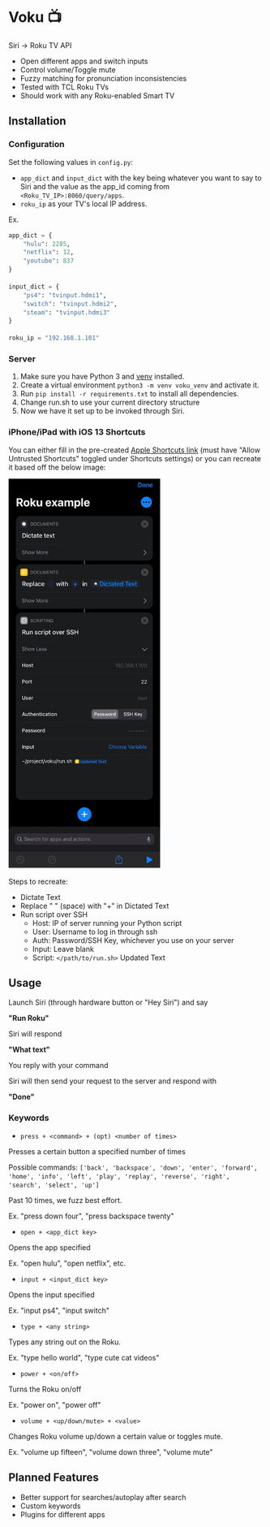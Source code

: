 # Voku :tv:

Siri → Roku TV API

- Open different apps and switch inputs
- Control volume/Toggle mute
- Fuzzy matching for pronunciation inconsistencies
- Tested with TCL Roku TVs
- Should work with any Roku-enabled Smart TV



## Installation

### Configuration

Set the following values in ```config.py```:

- ```app_dict``` and ```input_dict``` with the key being whatever you want to say to Siri and the value as the app_id coming from ```<Roku_TV_IP>:8060/query/apps```.
- ```roku_ip``` as your TV's local IP address.

Ex. 

```python
app_dict = {
	"hulu": 2285,
	"netflix": 12,
	"youtube": 837
}

input_dict = {
    "ps4": "tvinput.hdmi1",
    "switch": "tvinput.hdmi2",
    "steam": "tvinput.hdmi3"
}

roku_ip = "192.168.1.101"
```

### Server

1. Make sure you have Python 3 and [venv](https://docs.python.org/3/library/venv.html) installed.
2. Create a virtual environment ```python3 -m venv voku_venv``` and activate it.
3. Run ```pip install -r requirements.txt``` to install all dependencies.
4. Change run.sh to use your current directory structure
5. Now we have it set up to be invoked through Siri.



### iPhone/iPad with iOS 13 Shortcuts

You can either fill in the pre-created [Apple Shortcuts link](https://www.icloud.com/shortcuts/8e8b7434df804b62a44176ffdf2b380d) (must have "Allow Untrusted Shortcuts" toggled under Shortcuts settings) or you can recreate it based off the below image:

<img src="https://raw.githubusercontent.com/phosphotungstic/voku/main/shortcut.png" width="300px">

Steps to recreate:

- Dictate Text
- Replace " " (space) with "+" in Dictated Text
- Run script over SSH
  - Host: IP of server running your Python script
  - User: Username to log in through ssh
  - Auth: Password/SSH Key, whichever you use on your server
  - Input: Leave blank
  - Script: ```</path/to/run.sh>``` Updated Text



## Usage

Launch Siri (through hardware button or "Hey Siri") and say

**"Run Roku"**

Siri will respond

**"What text"**

You reply with your command

Siri will then send your request to the server and respond with

**"Done"**



### Keywords

- ```press + <command> + (opt) <number of times>```

Presses a certain button  a specified number of times

Possible commands: ```['back', 'backspace', 'down', 'enter', 'forward', 'home', 'info', 'left', 'play', 'replay', 'reverse', 'right', 'search', 'select', 'up']```

Past 10 times, we fuzz best effort.

Ex. "press down four", "press backspace twenty"




- ```open + <app_dict key>```

Opens the app specified

Ex. "open hulu", "open netflix", etc.




- ```input + <input_dict key>```

Opens the input specified

Ex. "input ps4", "input switch"




- ```type + <any string>```

Types any string out on the Roku.

Ex. "type hello world", "type cute cat videos"




- ```power + <on/off>```

Turns the Roku on/off

Ex. "power on", "power off"




- ```volume + <up/down/mute> + <value>```

Changes Roku volume up/down a certain value or toggles mute.

Ex. "volume up fifteen", "volume down three", "volume mute"



## Planned Features
- Better support for searches/autoplay after search
- Custom keywords
- Plugins for different apps